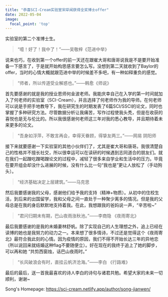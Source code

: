 ```yaml
---
title: "恭喜SCI-Cream实验室宋牮闻获得全奖博士offer"
date: 2022-05-04
image:
  focal_point: 'top'
---
```


实验室的第二个准博士生。

<!--more-->

>“噫！好了！我中了！”——吴敬梓《范进中举》

说来也巧，在收到第一个offer的前一天还在跟崔大哥和唐哥说我是不是要开始准备一下感言了，于是就开始构思感言要怎么写。没想到第二天就收到了Baylor的offer，当时的心情大概就跟范进中举的时候差不多吧，有一种如释重负的感觉。

>“师者，所以传道受业解惑也。”——韩愈《师说》

首先要感谢的就是我的授业恩师何金波老师。我能庆幸自己在入学的第一时间就加入了何老师的实验室（SCI-Cream），并且选择了何老师作为我的导师。在何老师可以说是手把手地教导下，我在研究生的时期发表了6篇SCI/SSCI的论文，同时也掌握了多种研究方法。尽管数据分析让我痛苦，写作过程使我头秃，但是在收获的喜悦也是无与伦比的。所以我很感谢何老师这三年对我的悉心教导，并且期待着未来更多的论文。

>“吾身如浮萍，不敢言再会，幸得天眷顾，得挚友两三。”——网易 阴阳师

接下来就要感谢一下实验室的其他小伙伴们了，尤其是崔大哥和唐哥。我很清楚自己的性格并不擅长社交，所以很幸运可以在读研的时候遇到志同道合的朋友们。就在我们一起蹭吃蹭喝蹭论文的过程中，减轻了很多来自学业和生活中的压力。毕竟在要开组会却没什么进展的时候，没有什么比一句“我也是”更让人放松了（手动狗头）。

>“经济基础决定上层建筑。”——马克思

然后我要感谢我的父母，感谢他们给予我的支持（精神+物质）。从初中的住校生活，到后来的出国留学，我和父母之间一直处于一种聚少离多的情况。但是我的父母总是在我的身后默默地支持着我。在此，我想跟我的爸妈说一声，“辛苦啦~”

>“君问归期未有期，巴山夜雨涨秋池。”——李商隐 《夜雨寄北》 

最后我要感谢的是我的未婚妻林舒帆。除了实现自己的人生理想之外，追上已经在读博的她也是我努力的动力之一。本来想了很多情诗，不过还是觉得这个《夜雨寄北》最符合我此刻的心情。因为疫情的原因，我们不得不开始长达三年的异地恋（所以说回来就结婚这种flag不要随便立）。好在现在的我终于追上了她的脚步，可以再和她 “共剪西窗烛，话巴山夜雨时。”

>“长风破浪会有时，直挂云帆济沧海。”——李白 《行路难》

最后的最后，送一首我最喜欢的诗人李白的诗句与诸君共勉。希望大家的未来一切顺利，谢谢~

Song's Homepage: https://sci-cream.netlify.app/author/song-jianwen/